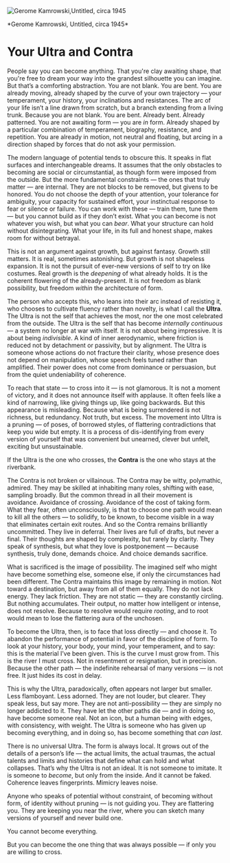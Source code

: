 <div class="essay-image">
  <img src="https://artlogic-res.cloudinary.com/w_1200,c_limit,f_auto,fl_lossy,q_auto/artlogicstorage/lincolnglenn/images/view/8ea85e7f98019b5b1fbcda23fff6618ej/lincolnglenn-gerome-kamrowski-untitled-circa-1945.jpg" alt="Gerome Kamrowski,Untitled, circa 1945" />
  <p class="caption">*Gerome Kamrowski, Untitled, circa 1945*</p>
</div>

# Your Ultra and Contra

People say you can become anything. That you're clay awaiting shape, that you're free to dream your way into the grandest silhouette you can imagine. But that’s a comforting abstraction. You are not blank. You are bent. You are already moving, already shaped by the curve of your own trajectory — your temperament, your history, your inclinations and resistances. The arc of your life isn’t a line drawn from scratch, but a branch extending from a living trunk. Because you are not blank. You are bent. Already bent. Already patterned. You are not awaiting form — you are *in* form. Already shaped by a particular combination of temperament, biography, resistance, and repetition. You are already in motion, not neutral and floating, but arcing in a direction shaped by forces that do not ask your permission.

The modern language of potential tends to obscure this. It speaks in flat surfaces and interchangeable dreams. It assumes that the only obstacles to becoming are social or circumstantial, as though form were imposed from the outside. But the more fundamental constraints — the ones that truly matter — are internal. They are not blocks to be removed, but givens to be honored. You do not choose the depth of your attention, your tolerance for ambiguity, your capacity for sustained effort, your instinctual response to fear or silence or failure. You can work with these — train them, tune them — but you cannot build as if they don’t exist. What you can become is not whatever you wish, but what you can *bear*. What your structure can hold without disintegrating. What your life, in its full and honest shape, makes room for without betrayal.

This is not an argument against growth, but against fantasy. Growth still matters. It is real, sometimes astonishing. But growth is not shapeless expansion. It is not the pursuit of ever-new versions of self to try on like costumes. Real growth is the *deepening* of what already holds. It is the coherent flowering of the already-present. It is not freedom as blank possibility, but freedom *within* the architecture of form.

The person who accepts this, who leans into their arc instead of resisting it, who chooses to cultivate fluency rather than novelty, is what I call the **Ultra**. The Ultra is not the self that achieves the most, nor the one most celebrated from the outside. The Ultra is the self that has become *internally continuous* — a system no longer at war with itself. It is not about being impressive. It is about being *indivisible*. A kind of inner aerodynamic, where friction is reduced not by detachment or passivity, but by alignment. The Ultra is someone whose actions do not fracture their clarity, whose presence does not depend on manipulation, whose speech feels tuned rather than amplified. Their power does not come from dominance or persuasion, but from the quiet undeniability of coherence.

To reach that state — to cross into it — is not glamorous. It is not a moment of victory, and it does not announce itself with applause. It often feels like a kind of narrowing, like giving things up, like going backwards. But this appearance is misleading. Because what is being surrendered is not richness, but redundancy. Not truth, but excess. The movement into Ultra is a pruning — of poses, of borrowed styles, of flattering contradictions that keep you wide but empty. It is a process of dis-identifying from every version of yourself that was convenient but unearned, clever but unfelt, exciting but unsustainable.

If the Ultra is the one who crosses, the **Contra** is the one who stays at the riverbank.

The Contra is not broken or villainous. The Contra may be witty, polymathic, admired. They may be skilled at inhabiting many roles, shifting with ease, sampling broadly. But the common thread in all their movement is avoidance. Avoidance of crossing. Avoidance of the cost of taking form. What they fear, often unconsciously, is that to choose one path would mean to kill all the others — to solidify, to be known, to become visible in a way that eliminates certain exit routes. And so the Contra remains brilliantly uncommitted. They live in deferral. Their lives are full of drafts, but never a final. Their thoughts are shaped by complexity, but rarely by clarity. They speak of synthesis, but what they love is postponement — because synthesis, truly done, demands choice. And choice demands sacrifice.

What is sacrificed is the image of possibility. The imagined self who might have become something else, someone else, if only the circumstances had been different. The Contra maintains this image by remaining in motion. Not toward a destination, but away from all of them equally. They do not lack energy. They lack friction. They are not static — they are constantly circling. But nothing accumulates. Their output, no matter how intelligent or intense, does not resolve. Because to resolve would require *rooting*, and to root would mean to lose the flattering aura of the unchosen.

To become the Ultra, then, is to face that loss directly — and choose it. To abandon the performance of potential in favor of the discipline of form. To look at your history, your body, your mind, your temperament, and to say: this is the material I’ve been given. This is the curve I must grow from. This is the river I must cross. Not in resentment or resignation, but in precision. Because the other path — the indefinite rehearsal of many versions — is not free. It just hides its cost in delay.

This is why the Ultra, paradoxically, often appears not larger but smaller. Less flamboyant. Less adorned. They are not louder, but clearer. They speak less, but say more. They are not anti-possibility — they are simply no longer addicted to it. They have let the other paths die — and in doing so, have become someone real. Not an icon, but a human being with edges, with consistency, with weight. The Ultra is someone who has given up becoming everything, and in doing so, has become something that *can last*.

There is no universal Ultra. The form is always local. It grows out of the details of a person’s life — the actual limits, the actual traumas, the actual talents and limits and histories that define what can hold and what collapses. That’s why the Ultra is not an ideal. It is not someone to imitate. It is someone to *become*, but only from the inside. And it cannot be faked. Coherence leaves fingerprints. Mimicry leaves noise.

Anyone who speaks of potential without constraint, of becoming without form, of identity without pruning — is not guiding you. They are flattering you. They are keeping you near the river, where you can sketch many versions of yourself and never build one.

You cannot become everything.

But you can become the one thing that was always possible — if only you are willing to cross.
